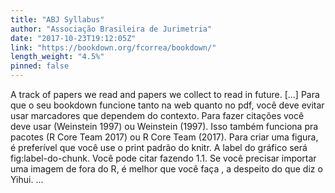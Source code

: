 ```yaml
---
title: "ABJ Syllabus"
author: "Associação Brasileira de Jurimetria"
date: "2017-10-23T19:12:05Z"
link: "https://bookdown.org/fcorrea/bookdown/"
length_weight: "4.5%"
pinned: false
---
```


A track of papers we read and papers we collect to read in future. [...] Para que o seu bookdown funcione tanto na web quanto no pdf, você deve evitar usar marcadores que dependem do contexto. Para fazer citações você deve usar (Weinstein 1997) ou Weinstein (1997). Isso também funciona pra pacotes (R Core Team 2017) ou R Core Team (2017). Para criar uma figura, é preferível que você use o print padrão do knitr. A label do gráfico será fig:label-do-chunk. Você pode citar fazendo 1.1. Se você precisar importar uma imagem de fora do R, é melhor que você faça ![](), a despeito do que diz o Yihui.  ...
